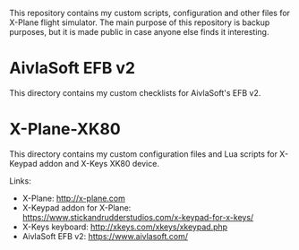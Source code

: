 This repository contains my custom scripts, configuration and other files for X-Plane flight simulator.
The main purpose of this repository is backup purposes, but it is made public in case anyone else finds it interesting.

# AivlaSoft EFB v2
This directory contains my custom checklists for AivlaSoft's EFB v2.

# X-Plane-XK80
This directory contains my custom configuration files and Lua scripts for X-Keypad addon and X-Keys XK80 device.

Links:
- X-Plane: http://x-plane.com
- X-Keypad addon for X-Plane: https://www.stickandrudderstudios.com/x-keypad-for-x-keys/
- X-Keys keyboard: http://xkeys.com/xkeys/xkeypad.php
- AivlaSoft EFB v2: https://www.aivlasoft.com/
